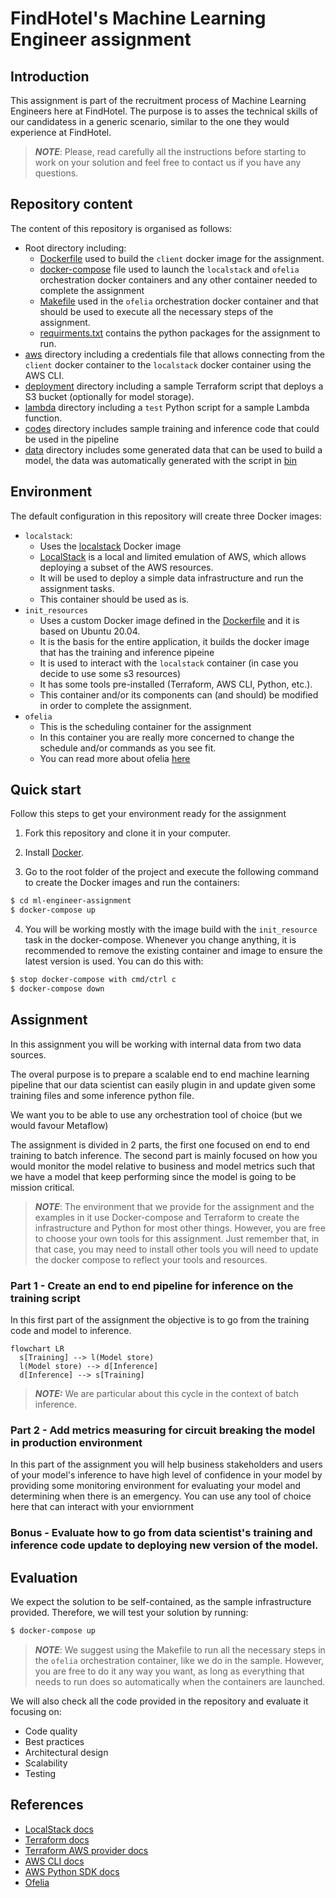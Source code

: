 # FindHotel's Machine Learning Engineer assignment

## Introduction

This assignment is part of the recruitment process of Machine Learning Engineers here at FindHotel.
The purpose is to asses the technical skills of our candidatess in a generic scenario, similar to the one they would experience at FindHotel.

> **_NOTE_**: Please, read carefully all the instructions before starting to work on your solution and feel free to contact us if you have any questions.

## Repository content

The content of this repository is organised as follows:
- Root directory including:
  - [Dockerfile](Dockerfile) used to build the `client` docker image for the assignment.
  - [docker-compose](docker-compose.yaml) file used to launch the `localstack` and  `ofelia` orchestration docker containers and any other container needed to complete the assignment
  - [Makefile](Makefile) used in the `ofelia` orchestration docker container and that should be used to execute all the necessary steps of the assignment.
  - [requirments.txt](requirements.txt) contains the python packages for the assignment to run.
- [aws](aws/) directory including a credentials file that allows connecting from the `client` docker container to the `localstack` docker container using the AWS CLI.
- [deployment](deployment/) directory including a sample Terraform script that deploys a S3 bucket (optionally for model storage).
- [lambda](lambda/) directory including a `test` Python script for a sample Lambda function.
- [codes](codes/) directory includes sample training and inference code that could be used in the pipeline
- [data](data/) directory includes some generated data that can be used to build a model, the data was automatically generated with the script in [bin](codes/bin/)

## Environment

The default configuration in this repository will create three Docker images:
- `localstack`:
  - Uses the [localstack](https://hub.docker.com/r/localstack/localstack) Docker image
  - [LocalStack](https://docs.localstack.cloud) is a local and limited emulation of AWS, which allows deploying a subset of the AWS resources.
  - It will be used to deploy a simple data infrastructure and run the assignment tasks.
  - This container should be used as is.
- `init_resources`
  - Uses a custom Docker image defined in the [Dockerfile](Dockerfile) and it is based on Ubuntu 20.04.
  - It is the basis for the entire application, it builds the docker image that has the training and inference pipeine
  - It is used to interact with the `localstack` container (in case you decide to use some s3 resources)
  - It has some tools pre-installed (Terraform, AWS CLI, Python, etc.).
  - This container and/or its components can (and should) be modified in order to complete the assignment.
- `ofelia`
  - This is the scheduling container for the assignment
  - In this container you are really more concerned to change the schedule and/or commands as you see fit.
  - You can read more about ofelia [here](https://github.com/mcuadros/ofelia)

## Quick start

Follow this steps to get your environment ready for the assignment

1) Fork this repository and clone it in your computer.

2) Install [Docker](https://docs.docker.com/get-docker/).

3) Go to the root folder of the project and execute the following command to create the Docker images and run the containers:

```bash
$ cd ml-engineer-assignment
$ docker-compose up
```

4) You will be working mostly with the image build with the `init_resource` task in the docker-compose. Whenever you change anything, it is recommended to remove the existing container and image to ensure the latest version is used. You can do this with:

```bash
$ stop docker-compose with cmd/ctrl c
$ docker-compose down 
```


## Assignment

In this assignment you will be working with internal data from two data sources.

The overal purpose is to prepare a scalable end to end machine learning pipeline that our data scientist can easily plugin in and update given some training files and some inference python file.

We want you to be able to use any orchestration tool of choice (but we would favour Metaflow)

The assignment is divided in 2 parts, the first one focused on end to end training to batch inference. The second part is mainly focused on how you would monitor the model relative to business and model metrics such that we have a model that keep performing since the model is going to be mission critical.

>**_NOTE_**: The environment that we provide for the assignment and the examples in it use Docker-compose and Terraform to create the infrastructure and Python for most other things.
However, you are free to choose your own tools for this assignment.
Just remember that, in that case, you may need to install other tools you will need to update the docker compose to reflect your tools and resources.

### Part 1 - Create an end to end pipeline for inference on the training script

In this first part of the assignment the objective is to go from the training code and model to inference.

```mermaid
flowchart LR
  s[Training] --> l(Model store)
  l(Model store) --> d[Inference]
  d[Inference] --> s[Training]
```
>**_NOTE:_** We are particular about this cycle in the context of batch inference.


### Part 2 - Add metrics measuring for circuit breaking the model in production environment

In this part of the assignment you will help business stakeholders and users of your model's inference to have high level of confidence in your model by providing some monitoring environment for evaluating your model and determining when there is an emergency. You can use any tool of choice here that can interact with your enviornment


### Bonus - Evaluate how to go from data scientist's training and inference code update to deploying new version of the model.

## Evaluation

We expect the solution to be self-contained, as the sample infrastructure provided.
Therefore, we will test your solution by running:

```bash
$ docker-compose up
```

> **_NOTE_**: We suggest using the Makefile to run all the necessary steps in the `ofelia` orchestration container, like we do in the sample. However, you are free to do it any way you want, as long as everything that needs to run does so automatically when the containers are launched.

We will also check all the code provided in the repository and evaluate it focusing on:
- Code quality
- Best practices
- Architectural design
- Scalability
- Testing

## References

- [LocalStack docs](https://docs.localstack.cloud/overview/)
- [Terraform docs](https://www.terraform.io/docs)
- [Terraform AWS provider docs](https://registry.terraform.io/providers/hashicorp/aws/latest)
- [AWS CLI docs](https://docs.aws.amazon.com/cli/latest/index.html)
- [AWS Python SDK docs](https://boto3.amazonaws.com/v1/documentation/api/latest/index.html)
- [Ofelia](https://github.com/mcuadros/ofelia)